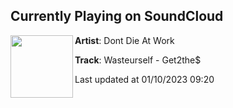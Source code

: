 ## Currently Playing on SoundCloud

[<img align="left" width="100" src="https://i1.sndcdn.com/artworks-wmQsONPqm6DN2sSa-QzHwnA-t500x500.jpg">](https://soundcloud.com/dontdieatwork/wasteurself-get2the)

**Artist**: Dont Die At Work 

**Track**: Wasteurself - Get2the$

Last updated at 01/10/2023 09:20
